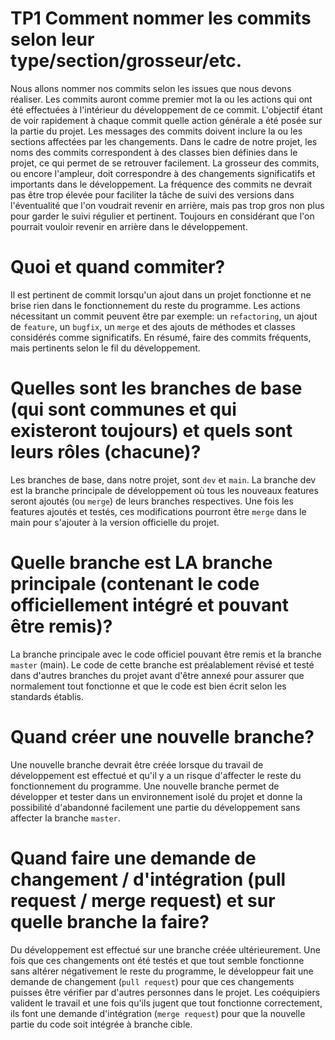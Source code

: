 
# TP1   Comment nommer les commits selon leur type/section/grosseur/etc.    
Nous allons nommer nos commits selon les issues que nous devons réaliser. Les commits auront comme premier mot la ou les actions qui ont été effectuées à l'intérieur du développement de ce commit. L'objectif étant de voir rapidement à chaque commit quelle action générale a été posée sur la partie du projet. Les messages des commits doivent inclure la ou les sections affectées par les changements. Dans le cadre de notre projet, les noms des commits correspondent à des classes bien définies dans le projet, ce qui permet de se retrouver facilement. La grosseur des commits, ou encore l'ampleur, doit correspondre à des changements significatifs et importants dans le développement. La fréquence des commits ne devrait pas être trop élevée pour faciliter la tâche de suivi des versions dans l'éventualité que l'on voudrait revenir en arrière, mais pas trop gros non plus pour garder le suivi régulier et pertinent. Toujours en considérant que l'on pourrait vouloir revenir en arrière dans le développement.  


# Quoi et quand commiter?
Il est pertinent de commit lorsqu'un ajout dans un projet fonctionne et ne brise rien dans le fonctionnement du reste du programme. Les actions nécessitant un commit peuvent être par exemple: un ```refactoring```, un ajout de ```feature```, un ```bugfix```, un ```merge``` et des ajouts de méthodes et classes considérés comme significatifs. En résumé, faire des commits fréquents, mais pertinents selon le fil du développement. 




# Quelles sont les branches de base (qui sont communes et qui existeront toujours) et quels sont leurs rôles (chacune)?  
Les branches de base, dans notre projet, sont ```dev``` et ```main```. La branche dev est la branche principale de développement où tous les nouveaux features seront ajoutés (ou ```merge```) de leurs branches respectives. Une fois les features ajoutés et testés, ces modifications pourront être ```merge``` dans le main pour s'ajouter à la version officielle du projet.




# Quelle branche est LA branche principale (contenant le code officiellement intégré et pouvant être remis)? 
La branche principale avec le code officiel pouvant être remis et la branche ```master``` (main). Le code de cette branche est préalablement révisé et testé dans d'autres branches du projet avant d'être annexé pour assurer que normalement tout fonctionne et que le code est bien écrit selon les standards établis.



# Quand créer une nouvelle branche?   
Une nouvelle branche devrait être créée lorsque du travail de développement est effectué et qu'il y a un risque d'affecter le reste du fonctionnement du programme. Une nouvelle branche permet de développer et tester dans un environnement isolé du projet et donne la possibilité d'abandonné facilement une partie du développement sans affecter la branche ```master```. 



# Quand faire une demande de changement / d'intégration (pull request / merge request) et sur quelle branche la faire?
Du développement est effectué sur une branche créée ultérieurement. Une fois que ces changements ont été testés et que tout semble fonctionne sans altérer négativement le reste du programme, le développeur fait une demande de changement (```pull request```) pour que ces changements puisses être vérifier par d'autres personnes dans le projet. Les coéquipiers valident le travail et une fois qu'ils jugent que tout fonctionne correctement, ils font une demande d'intégration (```merge request```) pour que la nouvelle partie du code soit intégrée à branche cible.


